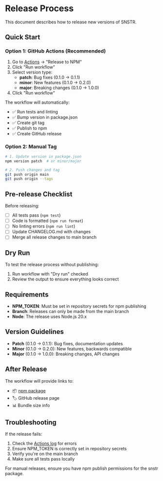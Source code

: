 # Release Process

This document describes how to release new versions of SNSTR.

## Quick Start

### Option 1: GitHub Actions (Recommended)

1. Go to [Actions](https://github.com/AustinKelsay/snstr/actions) → "Release to NPM"
2. Click "Run workflow"
3. Select version type:
   - **patch**: Bug fixes (0.1.0 → 0.1.1)
   - **minor**: New features (0.1.0 → 0.2.0)
   - **major**: Breaking changes (0.1.0 → 1.0.0)
4. Click "Run workflow"

The workflow will automatically:
- ✅ Run tests and linting
- ✅ Bump version in package.json
- ✅ Create git tag
- ✅ Publish to npm
- ✅ Create GitHub release

### Option 2: Manual Tag

```bash
# 1. Update version in package.json
npm version patch  # or minor/major

# 2. Push changes and tag
git push origin main
git push origin --tags
```

## Pre-release Checklist

Before releasing:

- [ ] All tests pass (`npm test`)
- [ ] Code is formatted (`npm run format`)
- [ ] No linting errors (`npm run lint`)
- [ ] Update CHANGELOG.md with changes
- [ ] Merge all release changes to main branch

## Dry Run

To test the release process without publishing:

1. Run workflow with "Dry run" checked
2. Review the output to ensure everything looks correct

## Requirements

- **NPM_TOKEN**: Must be set in repository secrets for npm publishing
- **Branch**: Releases can only be made from the main branch
- **Node**: The release uses Node.js 20.x

## Version Guidelines

- **Patch** (0.1.0 → 0.1.1): Bug fixes, documentation updates
- **Minor** (0.1.0 → 0.2.0): New features, backwards compatible
- **Major** (0.1.0 → 1.0.0): Breaking changes, API changes

## After Release

The workflow will provide links to:
- 📦 [npm package](https://www.npmjs.com/package/snstr)
- 🏷️ GitHub release page
- 📊 Bundle size info

## Troubleshooting

If the release fails:

1. Check the [Actions log](https://github.com/AustinKelsay/snstr/actions) for errors
2. Ensure NPM_TOKEN is correctly set in repository secrets
3. Verify you're on the main branch
4. Make sure all tests pass locally

For manual releases, ensure you have npm publish permissions for the snstr package.